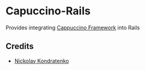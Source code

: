 # Capuccino-Rails

Provides integrating [Cappuccino Framework](http://http://www.cappuccino-project.org/) into Rails

## Credits

* [Nickolay Kondratenko](https://github.com/kont-noor)
